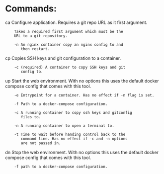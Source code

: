 # Commands:

ca      Configure application. Requires a git repo 
        URL as it first argument.
        
        Takes a required first argument which must be the 
        URL to a git repository.
        
        -n An nginx container copy an nginx config to and
           then restart.

cp      Copies SSH keys and git configuration to a container.

        -c (required) A container to copy SSH keys and git
           config to.

up      Start the web environment. With no options
        this uses the default docker compose config
        that comes with this tool.
        
        -e Entrypoint for a container. Has no effect if -n flag is set.
        
        -f Path to a docker-compose configuration.
        
        -c A running container to copy ssh keys and gitconfig
           files to.
        
        -n A running container to open a terminal to.
        
        -t Time to wait before handing control back to the
           command line. Has no effect if -c and -n options
           are not passed in.

dn      Stop the web environment. With no options
        this uses the default docker compose config
        that comes with this tool.
        
        -f path to a docker-compose configuration.
